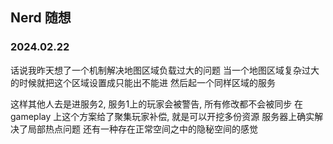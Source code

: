 
## Nerd 随想

### 2024.02.22

话说我昨天想了一个机制解决地图区域负载过大的问题
当一个地图区域复杂过大的时候就把这个区域设置成只能出不能进
然后起一个同样区域的服务

这样其他人去是进服务2, 服务1上的玩家会被警告, 所有修改都不会被同步
在 gameplay 上这个方案给了聚集玩家补偿, 就是可以开挖多份资源
服务器上确实解决了局部热点问题
还有一种存在正常空间之中的隐秘空间的感觉
